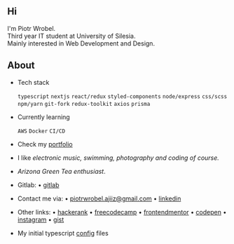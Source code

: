 <h2>Hi </h2>
<p>I'm Piotr Wrobel.<br />
Third year IT student at University of Silesia.<br />
Mainly interested in Web Development and Design.</p>

## About
* Tech stack

  `typescript` `nextjs` `react/redux` `styled-components` `node/express` `css/scss` `npm/yarn` `git-fork`
  `redux-toolkit` `axios` `prisma`
* Currently learning

  `AWS` `Docker` `CI/CD`
   
* Check my <a href="https://piotrwrobel.vercel.app/">portfolio</a>
* I like *electronic music, swimming, photography and coding of course.*
* *Arizona Green Tea enthusiast*.
* Gitlab: • <a href="https://gitlab.com/ajiiz">gitlab</a>
* Contact me via: • piotrwrobel.ajiiz@gmail.com • <a href="https://www.linkedin.com/in/piotrwrobel-ajiiz/">linkedin</a>
* Other links: • <a href="https://www.hackerrank.com/ajiiz"> hackerank</a> • <a href="https://www.freecodecamp.org/ajiiz">freecodecamp</a> • <a href="https://www.frontendmentor.io/profile/ajiiz">frontendmentor</a> • <a href="https://codepen.io/ajiiz/pens/public">codepen</a> • <a href="https://www.instagram.com/pvvrbl/">instagram</a> • <a href="https://gist.github.com/ajiiz/">gist</a>
* My initial typescript <a href="https://github.com/ajiiz/ts-project-config">config</a> files
